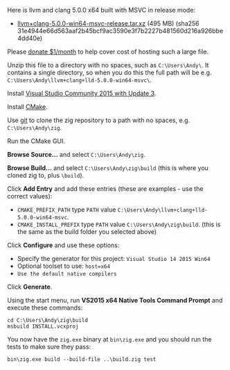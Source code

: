 Here is llvm and clang 5.0.0 x64 built with MSVC in release mode:

* [llvm+clang-5.0.0-win64-msvc-release.tar.xz](https://s3.amazonaws.com/superjoe/temp/llvm%2bclang-5.0.0-win64-msvc-release.tar.xz) (495 MB) (sha256 31e4944e66d563aaf2b45bcf9ac3590e3f7b2227b481560d216a926bbe4dd40e)

Please [donate $1/month](https://www.patreon.com/andrewrk) to help cover cost of hosting such a large file.

Unzip this file to a directory with no spaces, such as `C:\Users\Andy\`. It contains a single directory, so when you do this the full path will be e.g. `C:\Users\Andy\llvm+clang+lld-5.0.0-win64-msvc\`.

Install [Visual Studio Community 2015 with Update 3](https://my.visualstudio.com/Downloads?q=visual%20studio%202015&wt.mc_id=o~msft~vscom~older-downloads).

Install [CMake](http://cmake.org).

Use [git](https://git-scm.com/) to clone the zig repository to a path with no spaces, e.g. `C:\Users\Andy\zig`.

Run the CMake GUI.

**Browse Source...** and select `C:\Users\Andy\zig`.

**Browse Build...** and select `C:\Users\Andy\zig\build` (this is where you cloned zig to, plus `\build`).

Click **Add Entry** and add these entries (these are examples - use the correct values):

 * `CMAKE_PREFIX_PATH` type `PATH` value `C:\Users\Andy\llvm+clang+lld-5.0.0-win64-msvc`.
 * `CMAKE_INSTALL_PREFIX` type `PATH` value `C:\Users\Andy\zig\build`. (this is the same as the build folder you selected above)

Click **Configure** and use these options:

 * Specify the generator for this project: `Visual Studio 14 2015 Win64`
 * Optional toolset to use: `host=x64`
 * `Use the default native compilers`

Click **Generate**.

Using the start menu, run **VS2015 x64 Native Tools Command Prompt** and execute these commands:

```
cd C:\Users\Andy\zig\build
msbuild INSTALL.vcxproj
```

You now have the `zig.exe` binary at `bin\zig.exe` and you should run the tests to make sure they pass:

```
bin\zig.exe build --build-file ..\build.zig test
```
